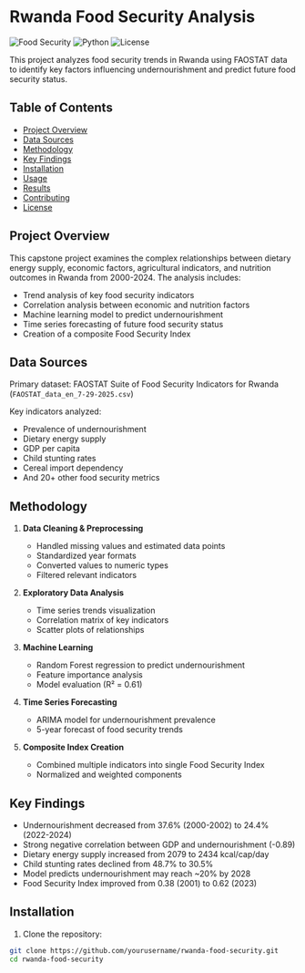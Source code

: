 # Rwanda Food Security Analysis

![Food Security](https://img.shields.io/badge/Focus-Food_Security-brightgreen)
![Python](https://img.shields.io/badge/Python-3.9%2B-blue)
![License](https://img.shields.io/badge/License-MIT-orange)

This project analyzes food security trends in Rwanda using FAOSTAT data to identify key factors influencing undernourishment and predict future food security status.

## Table of Contents
- [Project Overview](#project-overview)
- [Data Sources](#data-sources)
- [Methodology](#methodology)
- [Key Findings](#key-findings)
- [Installation](#installation)
- [Usage](#usage)
- [Results](#results)
- [Contributing](#contributing)
- [License](#license)

## Project Overview

This capstone project examines the complex relationships between dietary energy supply, economic factors, agricultural indicators, and nutrition outcomes in Rwanda from 2000-2024. The analysis includes:

- Trend analysis of key food security indicators
- Correlation analysis between economic and nutrition factors
- Machine learning model to predict undernourishment
- Time series forecasting of future food security status
- Creation of a composite Food Security Index

## Data Sources

Primary dataset: FAOSTAT Suite of Food Security Indicators for Rwanda (`FAOSTAT_data_en_7-29-2025.csv`)

Key indicators analyzed:
- Prevalence of undernourishment
- Dietary energy supply
- GDP per capita
- Child stunting rates
- Cereal import dependency
- And 20+ other food security metrics

## Methodology

1. **Data Cleaning & Preprocessing**
   - Handled missing values and estimated data points
   - Standardized year formats
   - Converted values to numeric types
   - Filtered relevant indicators

2. **Exploratory Data Analysis**
   - Time series trends visualization
   - Correlation matrix of key indicators
   - Scatter plots of relationships

3. **Machine Learning**
   - Random Forest regression to predict undernourishment
   - Feature importance analysis
   - Model evaluation (R² = 0.61)

4. **Time Series Forecasting**
   - ARIMA model for undernourishment prevalence
   - 5-year forecast of food security trends

5. **Composite Index Creation**
   - Combined multiple indicators into single Food Security Index
   - Normalized and weighted components

## Key Findings

- Undernourishment decreased from 37.6% (2000-2002) to 24.4% (2022-2024)
- Strong negative correlation between GDP and undernourishment (-0.89)
- Dietary energy supply increased from 2079 to 2434 kcal/cap/day
- Child stunting rates declined from 48.7% to 30.5%
- Model predicts undernourishment may reach ~20% by 2028
- Food Security Index improved from 0.38 (2001) to 0.62 (2023)

## Installation

1. Clone the repository:
```bash
git clone https://github.com/yourusername/rwanda-food-security.git
cd rwanda-food-security
